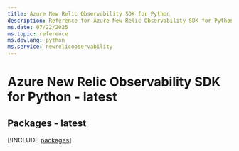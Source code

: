 ```yaml
---
title: Azure New Relic Observability SDK for Python
description: Reference for Azure New Relic Observability SDK for Python
ms.date: 07/22/2025
ms.topic: reference
ms.devlang: python
ms.service: newrelicobservability
---
```

# Azure New Relic Observability SDK for Python - latest
## Packages - latest
[!INCLUDE [packages](new-relic-observability-index.md)]